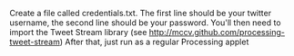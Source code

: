 Create a file called credentials.txt.  The first line should be your twitter username, the second line should be your password. 
You'll then need to import the Tweet Stream library (see http://mccv.github.com/processing-tweet-stream)
After that, just run as a regular Processing applet
